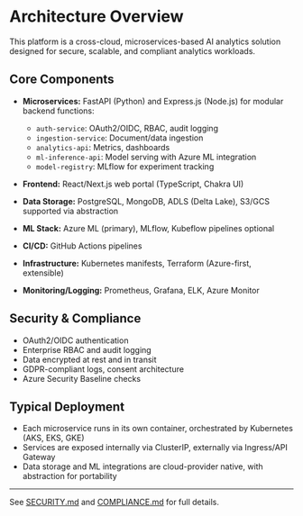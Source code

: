 # Architecture Overview

This platform is a cross-cloud, microservices-based AI analytics solution designed for secure, scalable, and compliant analytics workloads.

## Core Components

- **Microservices:** FastAPI (Python) and Express.js (Node.js) for modular backend functions:
  - `auth-service`: OAuth2/OIDC, RBAC, audit logging
  - `ingestion-service`: Document/data ingestion
  - `analytics-api`: Metrics, dashboards
  - `ml-inference-api`: Model serving with Azure ML integration
  - `model-registry`: MLflow for experiment tracking

- **Frontend:** React/Next.js web portal (TypeScript, Chakra UI)

- **Data Storage:** PostgreSQL, MongoDB, ADLS (Delta Lake), S3/GCS supported via abstraction

- **ML Stack:** Azure ML (primary), MLflow, Kubeflow pipelines optional

- **CI/CD:** GitHub Actions pipelines

- **Infrastructure:** Kubernetes manifests, Terraform (Azure-first, extensible)

- **Monitoring/Logging:** Prometheus, Grafana, ELK, Azure Monitor

## Security & Compliance

- OAuth2/OIDC authentication
- Enterprise RBAC and audit logging
- Data encrypted at rest and in transit
- GDPR-compliant logs, consent architecture
- Azure Security Baseline checks

## Typical Deployment

- Each microservice runs in its own container, orchestrated by Kubernetes (AKS, EKS, GKE)
- Services are exposed internally via ClusterIP, externally via Ingress/API Gateway
- Data storage and ML integrations are cloud-provider native, with abstraction for portability

---

See [SECURITY.md](SECURITY.md) and [COMPLIANCE.md](COMPLIANCE.md) for full details.